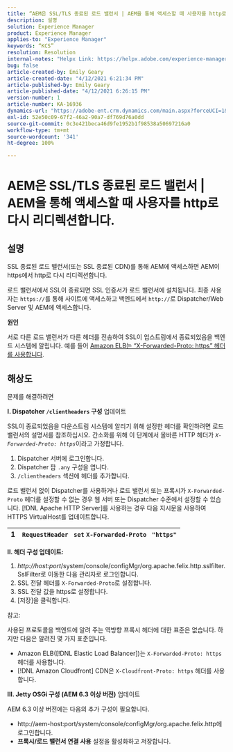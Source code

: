 ```yaml
---
title: “AEM은 SSL/TLS 종료된 로드 밸런서 | AEM을 통해 액세스할 때 사용자를 http로 다시 리디렉션합니다.”
description: 설명
solution: Experience Manager
product: Experience Manager
applies-to: "Experience Manager"
keywords: “KCS”
resolution: Resolution
internal-notes: "Helpx Link: https://helpx.adobe.com/experience-manager/kb/AEM-redirecting-back-to-http-on-accessed-via-SSL-terminated-Load-Balancer.html"
bug: false
article-created-by: Emily Geary
article-created-date: "4/12/2021 6:21:34 PM"
article-published-by: Emily Geary
article-published-date: "4/12/2021 6:26:15 PM"
version-number: 1
article-number: KA-16936
dynamics-url: "https://adobe-ent.crm.dynamics.com/main.aspx?forceUCI=1&pagetype=entityrecord&etn=knowledgearticle&id=684ec8e8-bb9b-eb11-b1ac-000d3a3680d8"
exl-id: 52e50c09-67f2-46a2-90a7-df769d76a0dd
source-git-commit: 0c3e421beca46d9fe1952b1f98538a50697216a0
workflow-type: tm+mt
source-wordcount: '341'
ht-degree: 100%

---
```


# AEM은 SSL/TLS 종료된 로드 밸런서 | AEM을 통해 액세스할 때 사용자를 http로 다시 리디렉션합니다.

## 설명


SSL 종료된 로드 밸런서(또는 SSL 종료된 CDN)를 통해 AEM에 액세스하면 AEM이 https에서 http로 다시 리디렉션합니다.

로드 밸런서에서 SSL이 종료되면 SSL 인증서가 로드 밸런서에 설치됩니다. 최종 사용자는 `https://`를 통해 사이트에 액세스하고 백엔드에서 `http://`로 Dispatcher/Web Server 및 AEM에 액세스합니다.



<b>원인</b>

서로 다른 로드 밸런서가 다른 헤더를 전송하여 SSL이 업스트림에서 종료되었음을 백엔드 시스템에 알립니다. 예를 들어 [Amazon ELB는 “X-Forwarded-Proto: https” 헤더를 사용합니다](https://docs.aws.amazon.com/elasticloadbalancing/latest/classic/x-forwarded-headers.html#x-forwarded-proto).


## 해상도


문제를 해결하려면

<b>I. Dispatcher `/clientheaders` 구성</b> 업데이트

SSL이 종료되었음을 다운스트림 시스템에 알리기 위해 설정한 헤더를 확인하려면 로드 밸런서의 설명서를 참조하십시오. 간소화를 위해 이 단계에서 올바른 HTTP 헤더가 *`X-Forwarded-Proto: https`*&#x200B;이라고 가정합니다.

1. Dispatcher 서버에 로그인합니다.
2. Dispatcher 팜 `.any` 구성을 엽니다.
3. `/clientheaders` 섹션에 헤더를 추가합니다.


로드 밸런서 없이 Dispatcher를 사용하거나 로드 밸런서 또는 프록시가 `X-Forwarded-Proto` 헤더를 설정할 수 없는 경우 웹 서버 또는 Dispatcher 수준에서 설정할 수 있습니다. [!DNL Apache HTTP Server]를 사용하는 경우 다음 지시문을 사용하여 HTTPS VirtualHost를 업데이트합니다.


| 1 | `RequestHeader ` `set` `X-Forwarded-Proto ` `"https"` |
| --- | --- |


<b>II. 헤더 구성 업데이트:</b>

1. *http://host:port*/system/console/configMgr/org.apache.felix.http.sslfilter.SslFilter로 이동한 다음 관리자로 로그인합니다.
2. SSL 전달 헤더를 `X-Forwarded-Proto`로 설정합니다.
3. SSL 전달 값을 https로 설정합니다.
4. [저장]을 클릭합니다.


참고:

사용된 프로토콜을 백엔드에 알려 주는 역방향 프록시 헤더에 대한 표준은 없습니다. 하지만 다음은 알려진 몇 가지 표준입니다.

- Amazon ELB([!DNL Elastic Load Balancer])는 `X-Forwarded-Proto: https` 헤더를 사용합니다.
- [!DNL Amazon Cloudfront] CDN은 `X-Cloudfront-Proto: https` 헤더를 사용합니다.


<b>III. Jetty OSGi 구성 (AEM 6.3 이상 버전)</b> 업데이트

AEM 6.3 이상 버전에는 다음의 추가 구성이 필요합니다.

- http://aem-host:port/system/console/configMgr/org.apache.felix.http에 로그인합니다.
- <b>프록시/로드 밸런서 연결 사용</b> 설정을 활성화하고 저장합니다.
